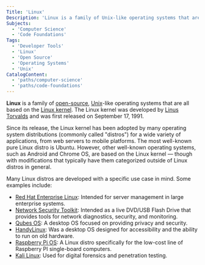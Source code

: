 ```yaml
---
Title: 'Linux'
Description: 'Linux is a family of Unix-like operating systems that are all based on the Linux kernel.'
Subjects:
  - 'Computer Science'
  - 'Code Foundations'
Tags:
  - 'Developer Tools'
  - 'Linux'
  - 'Open Source'
  - 'Operating Systems'
  - 'Unix'
CatalogContent:
  - 'paths/computer-science'
  - 'paths/code-foundations'
---
```


**Linux** is a family of [open-source](https://www.codecademy.com/resources/docs/open-source), [Unix](https://www.codecademy.com/resources/docs/general/unix)-like operating systems that are all based on the [Linux kernel](https://www.codecademy.com/resources/docs/open-source/linux-kernel). The Linux kernel was developed by [Linus Torvalds](https://www.codecademy.com/resources/docs/general/historical-technical-figures/linus-torvalds) and was first released on September 17, 1991.

Since its release, the Linux kernel has been adopted by many operating system distributions (commonly called "distros") for a wide variety of applications, from web servers to mobile platforms. The most well-known pure Linux distro is Ubuntu. However, other well-known operating systems, such as Android and Chrome OS, are based on the Linux kernel &mdash; though with modifications that typically have them categorized outside of Linux distros in general.

Many Linux distros are developed with a specific use case in mind. Some examples include:

- [Red Hat Enterprise Linux](https://www.redhat.com/en/technologies/linux-platforms/enterprise-linux): Intended for server management in large enterprise systems.
- [Network Security Toolkit](https://www.networksecuritytoolkit.org/): Intended as a live DVD/USB Flash Drive that provides tools for network diagnostics, security, and monitoring.
- [Qubes OS](https://www.qubes-os.org/): A desktop OS focused on providing privacy and security.
- [HandyLinux](https://en.wikipedia.org/wiki/HandyLinux): Was a desktop OS designed for accessibility and the ability to run on old hardware.
- [Raspberry Pi OS](https://www.raspberrypi.com/software/): A Linux distro specifically for the low-cost line of Raspberry PI single-board computers.
- [Kali Linux](https://www.kali.org/): Used for digital forensics and penetration testing.
